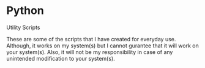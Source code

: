 Python
======

Utility Scripts

These are some of the scripts that I have created for everyday use. Although, it works on my system(s) but I cannot gurantee that it will work on your system(s). Also, it will not be my responsibility in case of any unintended modification to your system(s). 


